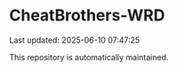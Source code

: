# CheatBrothers-WRD

Last updated: 2025-06-10 07:47:25

This repository is automatically maintained.
